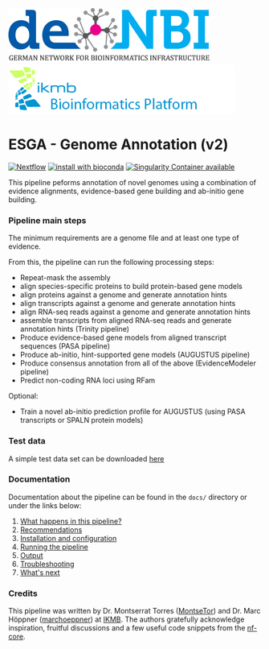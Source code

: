 ![](images/deNBI_logo.jpg) ![](images/ikmb_bfx_logo.png)

# ESGA - Genome Annotation (v2)

[![Nextflow](https://img.shields.io/badge/nextflow-20.01.0-brightgreen)](https://www.nextflow.io/)
[![install with bioconda](https://img.shields.io/badge/install%20with-bioconda-brightgreen.svg)](http://bioconda.github.io/)
[![Singularity Container available](https://img.shields.io/badge/singularity-available-7E4C74.svg)](http://singularity.lbl.gov)

This pipeline peforms annotation of novel genomes using a combination of evidence alignments, evidence-based gene building and ab-initio gene building.

### Pipeline main steps

The minimum requirements are a genome file and at least one type of evidence.

From this, the pipeline can run the following processing steps:

* Repeat-mask the assembly
* align species-specific proteins to build protein-based gene models
* align proteins against a genome and generate annotation hints
* align transcripts against a genome and generate annotation hints
* align RNA-seq reads against a genome and generate annotation hints
* assemble transcripts from aligned RNA-seq reads and generate annotation hints (Trinity pipeline)
* Produce evidence-based gene models from aligned transcript sequences (PASA pipeline)
* Produce ab-initio, hint-supported gene models (AUGUSTUS pipeline)
* Produce consensus annotation from all of the above (EvidenceModeler pipeline)
* Predict non-coding RNA loci using RFam 

Optional:

* Train a novel ab-initio prediction profile for AUGUSTUS (using PASA transcripts or SPALN protein models)

### Test data

A simple test data set can be downloaded [here](https://drive.google.com/open?id=1VFqLnRJiuj5Vhj2KCOdY58jwxZKkkMVU)

### Documentation

Documentation about the pipeline can be found in the `docs/` directory or under the links below:

1. [What happens in this pipeline?](docs/pipeline.md)
2. [Recommendations](docs/recommendations.md)
3. [Installation and configuration](docs/installation.md)
4. [Running the pipeline](docs/usage.md)
5. [Output](docs/output.md)
6. [Troubleshooting](docs/troubleshooting.md)
7. [What's next](docs/whatsnext.md)

### Credits

This pipeline was written by Dr. Montserrat Torres ([MontseTor](https://github.com/MontseTor)) and Dr. Marc Höppner ([marchoeppner](https://github.com/marchoeppner)) at [IKMB](http://www.ikmb.uni-kiel.de).
The authors gratefully acknowledge inspiration, fruitful discussions and a few useful code snippets from the [nf-core](https://www.nf-co.re).



